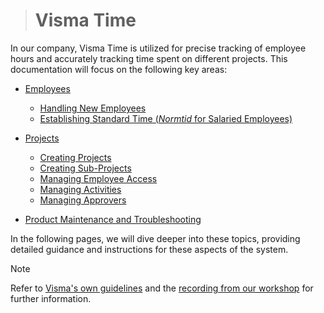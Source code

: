 > # Visma Time

In our company, Visma Time is utilized for precise tracking of employee hours and accurately tracking time spent on different projects. This documentation will focus on the following key areas:

- [Employees](Product_documentations/visma_time/Employees/README.md)

  - [Handling New Employees](Product_documentations/visma_time/Employees/new_employees.md)
  - [Establishing Standard Time (_Normtid_ for Salaried Employees)](Product_documentations/visma_time/Employees/standard_time.md)

- [Projects](Product_documentations/visma_time/Projects/README.md)

  - [Creating Projects](Product_documentations/visma_time/Projects/new_project.md)
  - [Creating Sub-Projects](Product_documentations/visma_time/Projects/new_sub_project.md)
  - [Managing Employee Access](Product_documentations/visma_time/Projects/employee_access.md)
  - [Managing Activities](Product_documentations/visma_time/Projects/activities.md)
  - [Managing Approvers](Product_documentations/visma_time/Projects/approvers.md)

- [Product Maintenance and Troubleshooting](Product_documentations/visma_time/Maintenance/README.md)

In the following pages, we will dive deeper into these topics, providing detailed guidance and instructions for these aspects of the system.

> [!NOTE]
> Refer to [Visma's own guidelines](https://community.visma.com/t5/Vejledninger-i-Visma-Time/tkb-p/DK_EN_Visma-Time_Vejledninger) and the [recording from our workshop](https://drive.google.com/file/d/1MPGeUmRteXMQVe_OqVtYNaGs0aFUJfHr/view?usp=sharing) for further information.
